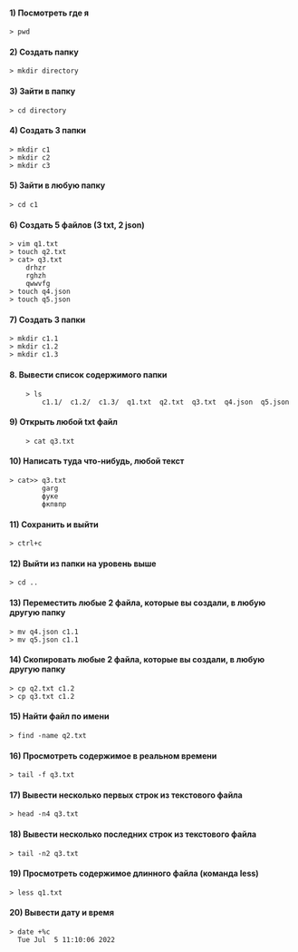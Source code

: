 #### 1) Посмотреть где я

    > pwd

#### 2) Создать папку

    > mkdir directory

#### 3) Зайти в папку

	> cd directory
			
#### 4) Создать 3 папки

	> mkdir c1
	> mkdir c2
	> mkdir c3
			
#### 5) Зайти в любую папку

	> cd c1
			
#### 6) Создать 5 файлов (3 txt, 2 json)

	> vim q1.txt
	> touch q2.txt
	> cat> q3.txt
		drhzr
		rghzh
		qwwvfg
	> touch q4.json
	> touch q5.json

#### 7) Создать 3 папки
			
	> mkdir c1.1
	> mkdir c1.2
	> mkdir c1.3
			
#### 8. Вывести список содержимого папки

		> ls
			c1.1/  c1.2/  c1.3/  q1.txt  q2.txt  q3.txt  q4.json  q5.json

#### 9) Открыть любой txt файл
			
		> cat q3.txt
			
#### 10) Написать туда что-нибудь, любой текст

	> cat>> q3.txt
			garg
			фуке
			фкпвпр

#### 11) Сохранить и выйти

	> ctrl+с
			
#### 12) Выйти из папки на уровень выше

	> cd ..

#### 13) Переместить любые 2 файла, которые вы создали, в любую другую папку

	> mv q4.json c1.1
	> mv q5.json c1.1
			
#### 14) Скопировать любые 2 файла, которые вы создали, в любую другую папку
			
	> cp q2.txt c1.2
	> cp q3.txt c1.2

#### 15) Найти файл по имени

	> find -name q2.txt

#### 16) Просмотреть содержимое в реальном времени 

	> tail -f q3.txt

#### 17) Вывести несколько первых строк из текстового файла

	> head -n4 q3.txt

#### 18) Вывести несколько последних строк из текстового файла

	> tail -n2 q3.txt

#### 19) Просмотреть содержимое длинного файла (команда less)

	> less q1.txt

#### 20) Вывести дату и время

	> date +%c
	  Tue Jul  5 11:10:06 2022
